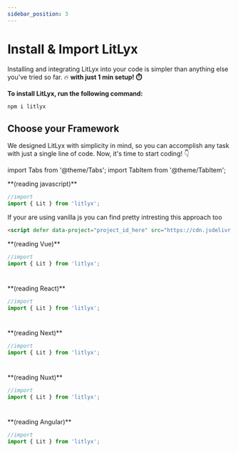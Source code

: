 ```yaml
---
sidebar_position: 3
---
```


# Install & Import LitLyx
Installing and integrating LitLyx into your code is simpler than anything else you've tried so far. 🔥 **with just 1 min setup! ⏱️**

**To install LitLyx, run the following command:**

```bash
npm i litlyx
```

## Choose your Framework
We designed LitLyx with simplicity in mind, so you can accomplish any task with just a single line of code. Now, it's time to start coding! 👇

import Tabs from '@theme/Tabs';
import TabItem from '@theme/TabItem';

<Tabs>
 <TabItem value="js" label="JavaScript" default>
 **(reading javascript)**

```ts
//import
import { Lit } from 'litlyx';
```

If your are using vanilla js you can find pretty intresting this approach too

```html
<script defer data-project="project_id_here" src="https://cdn.jsdelivr.net/npm/litlyx@1.1.0/browser/litlyx.js"></script>
```

  </TabItem>
  <TabItem value="vue" label="Vue" default>
   **(reading Vue)**

```ts
//import
import { Lit } from 'litlyx';
```
#
  </TabItem>
 <TabItem value="react" label="React" default>
   **(reading React)**


```ts
//import
import { Lit } from 'litlyx';
```
#
  </TabItem>
  <TabItem value="next" label="Next" default>
   **(reading Next)**


```ts
//import
import { Lit } from 'litlyx';
```
#
  </TabItem>
<TabItem value="nuxt" label="Nuxt" default>
   **(reading Nuxt)**


```ts
//import
import { Lit } from 'litlyx';
```
#
  </TabItem>

  <TabItem value="angular" label="Angular" default>
   **(reading Angular)**


```ts
//import
import { Lit } from 'litlyx';
```
#
  </TabItem>
</Tabs>
